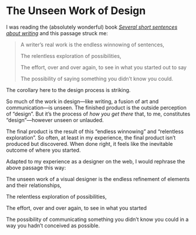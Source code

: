 # The Unseen Work of Design

I was reading the (absolutely wonderful) book [_Several short sentences about writing_](https://www.penguinrandomhouse.com/books/93789/several-short-sentences-about-writing-by-verlyn-klinkenborg/) and this passage struck me:

> A writer’s real work is the endless winnowing of sentences,
> 
> The relentless exploration of possibilities,
> 
> The effort, over and over again, to see in what you started out to say 
> 
> The possibility of saying something you didn’t know you could. 

The corollary here to the design process is striking.

So much of the work in design—like writing, a fusion of art and communication—is unseen. The finished product is the outside perception of “design”. But it’s the process of _how you get there_ that, to me, constitutes “design”—however unseen or unlauded.

The final product is the result of this “endless winnowing” and “relentless exploration”. So often, at least in my experience, the final product isn’t produced but discovered. When done right, it feels like the inevitable outcome of where you started.

Adapted to my experience as a designer on the web, I would rephrase the above passage this way:

The unseen work of a visual designer is the endless refinement of elements and their relationships,

The relentless exploration of possibilities,

The effort, over and over again, to see in what you started

The possibility of communicating something you didn’t know you could in a way you hadn’t conceived as possible.